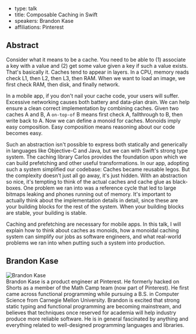 - type: talk
- title: Composable Caching in Swift
- speakers: Brandon Kase
- affiliations: Pinterest

## Abstract 

Consider what it means to be a cache. You need to be able to 
(1) associate a key with a value and 
(2) get some value given a key if such a value exists. 
That's basically it. Caches tend to appear in layers. In a CPU, memory reads check L1, then L2, then L3, then RAM. When we want to load an image, we first check RAM, then disk, and finally network. 

In a mobile app, if you don't nail your cache code, your users will suffer. Excessive networking causes both battery and data-plan drain. We can help ensure a clean correct implementation by combining caches. Given two caches A and B, A `on-top-of` B means first check A, fallthrough to B, then write back to A. Now we can define a monoid for caches. Monoids imply easy composition. Easy composition means reasoning about our code becomes easy.

Such an abstraction isn't possible to express both statically and generically in languages like Objective-C and Java, but we can with Swift's strong type system. The caching library Carlos provides the foundation upon which we can build prefetching and other useful transformations. In our app, adopting such a system simplified our codebase: Caches became reusable legos. But the complexity doesn't just all go away, it's just hidden. With an abstraction so nice, it's tempting to think of the actual caches and cache glue as black-boxes. One problem we ran into was a reference cycle that led to large bitmaps leaking and phones running out of memory. It's important to actually think about the implementation details in detail, since these are your building blocks for the rest of the system. When your building blocks are stable, your building is stable.

Caching and prefetching are necessary for mobile apps. In this talk, I will explain how to think about caches as monoids, how a monoidal caching system can simplify our jobs as software engineers, and what real-world problems we ran into when putting such a system into production.

## Brandon Kase

<div class="row" media:type="text/omd">

<div class="medium-4 columns">
<img src="img/brandon-kase.jpg" alt="Brandon Kase"></img>
</div>

<div class="medium-8 columns" media:type="text/omd">
Brandon Kase is a product engineer at Pinterest. He formerly hacked on Shorts as a member of the Math Camp team (now part of Pinterest). He first came across functional programming while pursuing a B.S. in Computer Science from Carnegie Mellon University. Brandon is excited that strong static typing and functional programming are becoming mainstream, and believes that techniques once reserved for academia will help industry produce more reliable software. He is in general fascinated by anything and everything related to well-designed programming languages and libraries.
</div>
</div>
